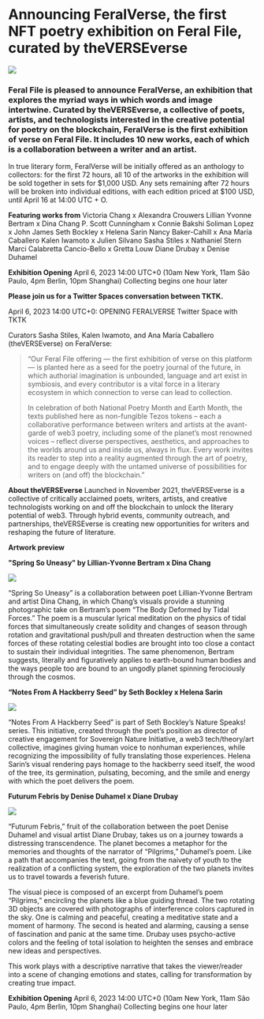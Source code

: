# Announcing FeralVerse, the first NFT poetry exhibition on Feral File, curated by theVERSEverse

![](https://i.imgur.com/mQjPg4G.jpg)

### Feral File is pleased to announce FeralVerse, an exhibition that explores the myriad ways in which words and image intertwine. Curated by theVERSEverse, a collective of poets, artists, and technologists interested in the creative potential for poetry on the blockchain, FeralVerse is the first exhibition of verse on Feral File. It includes 10 new works, each of which is a collaboration between a writer and an artist. 

In true literary form, FeralVerse will be initially offered as an anthology to collectors: for the first 72 hours, all 10 of the artworks in the exhibition will be sold together in sets for $1,000 USD. Any sets remaining after 72 hours will be broken into individual editions, with each edition priced at $100 USD, until April 16 at 14:00 UTC + O. 

**Featuring works from**
Victoria Chang x Alexandra Crouwers
Lillian Yvonne Bertram x Dina Chang
P. Scott Cunningham x Connie Bakshi
Soliman Lopez x John James
Seth Bockley x Helena Sarin
Nancy Baker-Cahill x Ana María Caballero
Kalen Iwamoto x Julien Silvano
Sasha Stiles x Nathaniel Stern
Marci Calabretta Cancio-Bello x Gretta Louw
Diane Drubay x Denise Duhamel

**Exhibition Opening** 
April 6, 2023
14:00 UTC+0 (10am New York, 11am São Paulo, 4pm Berlin, 10pm Shanghai)
Collecting begins one hour later


**Please join us for a Twitter Spaces conversation between TKTK.**

April 6, 2023 14:00 UTC+0:
OPENING FERALVERSE Twitter Space with TKTK

Curators Sasha Stiles, Kalen Iwamoto, and Ana María Caballero (theVERSEverse) on FeralVerse:

> “Our Feral File offering — the first exhibition of verse on this platform — is planted here as a seed for the poetry journal of the future, in which authorial imagination is unbounded, language and art exist in symbiosis, and every contributor is a vital force in a literary ecosystem in which connection to verse can lead to collection.
> 
> In celebration of both National Poetry Month and Earth Month, the texts published here as non-fungible Tezos tokens – each a collaborative performance between writers and artists at the avant-garde of web3 poetry, including some of the planet’s most renowned voices – reflect diverse perspectives, aesthetics, and approaches to the worlds around us and inside us, always in flux. Every work invites its reader to step into a reality augmented through the art of poetry, and to engage deeply with the untamed universe of possibilities for writers on (and off) the blockchain.”

**About theVERSEverse**
Launched in November 2021, theVERSEverse is a collective of critically acclaimed poets, writers, artists, and creative technologists working on and off the blockchain to unlock the literary potential of web3. Through hybrid events, community outreach, and partnerships, theVERSEverse is creating new opportunities for writers and reshaping the future of literature.

**Artwork preview**

**"Spring So Uneasy" by Lillian-Yvonne Bertram x Dina Chang**

![](https://i.imgur.com/TEDD0ep.jpg)

“Spring So Uneasy” is a collaboration between poet Lillian-Yvonne Bertram and artist Dina Chang, in which Chang’s visuals provide a stunning photographic take on Bertram’s poem “The Body Deformed by Tidal Forces.” The poem is a muscular lyrical meditation on the physics of tidal forces that simultaneously create solidity and changes of season through rotation and gravitational push/pull and threaten destruction when the same forces of these rotating celestial bodies are brought into too close a contact to sustain their individual integrities. The same phenomenon, Bertram suggests, literally and figuratively applies to earth-bound human bodies and the ways people too are bound to an ungodly planet spinning ferociously through the cosmos.

**“Notes From A Hackberry Seed” by Seth Bockley x Helena Sarin**

![](https://i.imgur.com/YWxqOcl.png)

“Notes From A Hackberry Seed” is part of Seth Bockley’s Nature Speaks! series. This initiative, created through the poet’s position as director of creative engagement for Sovereign Nature Initiative, a web3 tech/theory/art collective, imagines giving human voice to nonhuman experiences, while recognizing the impossibility of fully translating those experiences. Helena Sarin’s visual rendering pays homage to the hackberry seed itself, the wood of the tree, its germination, pulsating, becoming, and the smile and energy with which the poet delivers the poem.

**Futurum Febris by Denise Duhamel x Diane Drubay**

![](https://i.imgur.com/GFgbIdk.jpg)

“Futurum Febris,” fruit of the collaboration between the poet Denise Duhamel and visual artist Diane Drubay, takes us on a journey towards a distressing transcendence. The planet becomes a metaphor for the memories and thoughts of the narrator of “Pilgrims,” Duhamel’s poem. Like a path that accompanies the text, going from the naivety of youth to the realization of a conflicting system, the exploration of the two planets invites us to travel towards a feverish future.

The visual piece is composed of an excerpt from Duhamel’s poem “Pilgrims,” encircling the planets like a blue guiding thread. The two rotating 3D objects are covered with photographs of interference colors captured in the sky. One is calming and peaceful, creating a meditative state and a moment of harmony. The second is heated and alarming, causing a sense of fascination and panic at the same time. Drubay uses psycho-active colors and the feeling of total isolation to heighten the senses and embrace new ideas and perspectives.

This work plays with a descriptive narrative that takes the viewer/reader into a scene of changing emotions and states, calling for transformation by creating true impact.

**Exhibition Opening**
April 6, 2023
14:00 UTC+0 (10am New York, 11am São Paulo, 4pm Berlin, 10pm Shanghai)
Collecting begins one hour later



